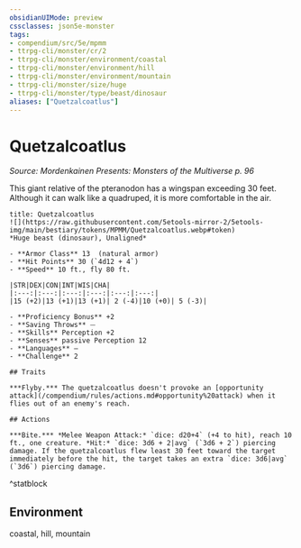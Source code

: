 ```yaml
---
obsidianUIMode: preview
cssclasses: json5e-monster
tags:
- compendium/src/5e/mpmm
- ttrpg-cli/monster/cr/2
- ttrpg-cli/monster/environment/coastal
- ttrpg-cli/monster/environment/hill
- ttrpg-cli/monster/environment/mountain
- ttrpg-cli/monster/size/huge
- ttrpg-cli/monster/type/beast/dinosaur
aliases: ["Quetzalcoatlus"]
---
```

# Quetzalcoatlus
*Source: Mordenkainen Presents: Monsters of the Multiverse p. 96*  

This giant relative of the pteranodon has a wingspan exceeding 30 feet. Although it can walk like a quadruped, it is more comfortable in the air.

```ad-statblock
title: Quetzalcoatlus
![](https://raw.githubusercontent.com/5etools-mirror-2/5etools-img/main/bestiary/tokens/MPMM/Quetzalcoatlus.webp#token)
*Huge beast (dinosaur), Unaligned*

- **Armor Class** 13  (natural armor)
- **Hit Points** 30 (`4d12 + 4`)
- **Speed** 10 ft., fly 80 ft.

|STR|DEX|CON|INT|WIS|CHA|
|:---:|:---:|:---:|:---:|:---:|:---:|
|15 (+2)|13 (+1)|13 (+1)| 2 (-4)|10 (+0)| 5 (-3)|

- **Proficiency Bonus** +2
- **Saving Throws** ⏤
- **Skills** Perception +2
- **Senses** passive Perception 12
- **Languages** —
- **Challenge** 2

## Traits

***Flyby.*** The quetzalcoatlus doesn't provoke an [opportunity attack](/compendium/rules/actions.md#opportunity%20attack) when it flies out of an enemy's reach.

## Actions

***Bite.*** *Melee Weapon Attack:* `dice: d20+4` (+4 to hit), reach 10 ft., one creature. *Hit:* `dice: 3d6 + 2|avg` (`3d6 + 2`) piercing damage. If the quetzalcoatlus flew least 30 feet toward the target immediately before the hit, the target takes an extra `dice: 3d6|avg` (`3d6`) piercing damage.
```
^statblock

## Environment

coastal, hill, mountain